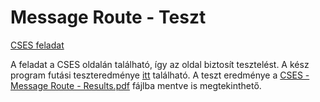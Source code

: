 # Message Route - Teszt
[CSES feladat](https://cses.fi/problemset/task/1667/)

A feladat a CSES oldalán található,  így az oldal biztosít tesztelést. A kész program futási teszteredménye [itt](https://cses.fi/problemset/result/11121556/) található. A teszt eredménye a [CSES - Message Route - Results.pdf](https://github.com/tonyk79/SZTE-PrgAlgoTan/blob/main/Graf/CSES%20-%20Message%20Route%20-%20Results.pdf) fájlba mentve is megtekinthető. 
